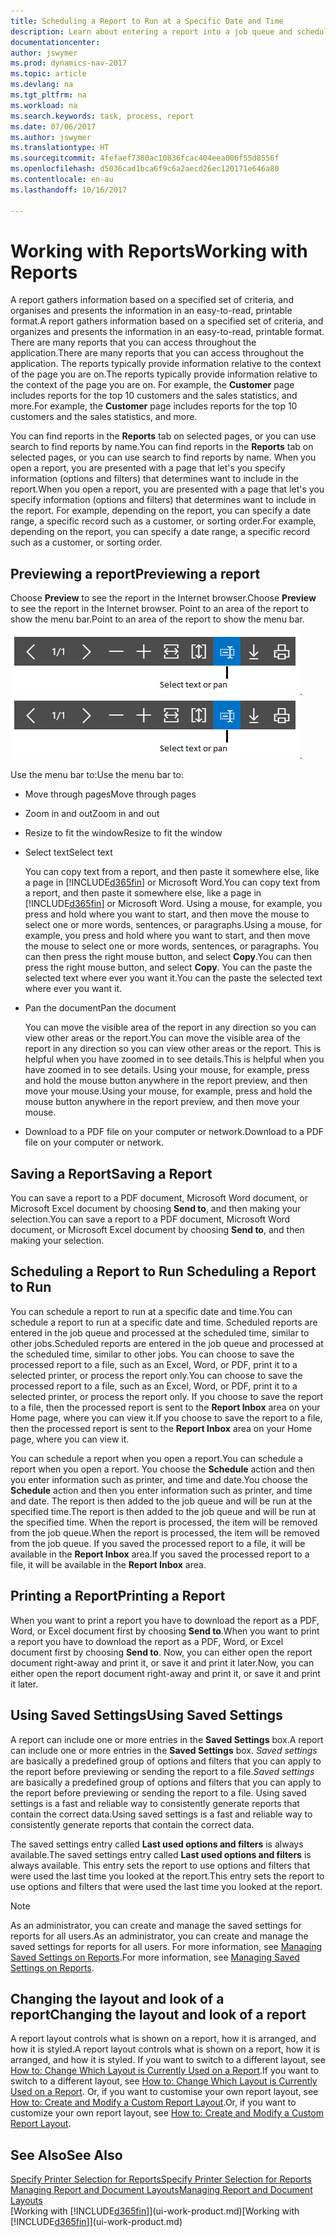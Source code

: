 ```yaml
---
title: Scheduling a Report to Run at a Specific Date and Time
description: Learn about entering a report into a job queue and scheduling it to be processed at a specific date and time.
documentationcenter: 
author: jswymer
ms.prod: dynamics-nav-2017
ms.topic: article
ms.devlang: na
ms.tgt_pltfrm: na
ms.workload: na
ms.search.keywords: task, process, report
ms.date: 07/06/2017
ms.author: jswymer
ms.translationtype: HT
ms.sourcegitcommit: 4fefaef7380ac10836fcac404eea006f55d8556f
ms.openlocfilehash: d5036cad1bca6f9c6a2aecd26ec120171e646a80
ms.contentlocale: en-au
ms.lasthandoff: 10/16/2017

---
```

# <a name="working-with-reports"></a><span data-ttu-id="61b5c-103">Working with Reports</span><span class="sxs-lookup"><span data-stu-id="61b5c-103">Working with Reports</span></span>
<span data-ttu-id="61b5c-104">A report gathers information based on a specified set of criteria, and organises and presents the information in an easy-to-read, printable format.</span><span class="sxs-lookup"><span data-stu-id="61b5c-104">A report gathers information based on a specified set of criteria, and organizes and presents the information in an easy-to-read, printable format.</span></span> <span data-ttu-id="61b5c-105">There are many reports that you can access throughout the application.</span><span class="sxs-lookup"><span data-stu-id="61b5c-105">There are many reports that you can access throughout the application.</span></span> <span data-ttu-id="61b5c-106">The reports typically provide information relative to the context of the page you are on.</span><span class="sxs-lookup"><span data-stu-id="61b5c-106">The reports typically provide information relative to the context of the page you are on.</span></span> <span data-ttu-id="61b5c-107">For example, the **Customer** page includes reports for the top 10 customers and the sales statistics, and more.</span><span class="sxs-lookup"><span data-stu-id="61b5c-107">For example, the **Customer** page includes reports for the top 10 customers and the sales statistics, and more.</span></span>

<span data-ttu-id="61b5c-108">You can find reports in the **Reports** tab on selected pages, or you can use search to find reports by name.</span><span class="sxs-lookup"><span data-stu-id="61b5c-108">You can find reports in the **Reports** tab on selected pages, or you can use search to find reports by name.</span></span> <span data-ttu-id="61b5c-109">When you open a report, you are presented with a page that let's you specify information (options and filters) that determines want to include in the report.</span><span class="sxs-lookup"><span data-stu-id="61b5c-109">When you open a report, you are presented with a page that let's you specify information (options and filters) that determines want to include in the report.</span></span> <span data-ttu-id="61b5c-110">For example, depending on the report, you can specify a date range, a specific record such as a customer, or sorting order.</span><span class="sxs-lookup"><span data-stu-id="61b5c-110">For example, depending on the report, you can specify a date range, a specific record such as a customer, or sorting order.</span></span>

## <a name="previewing-a-report"></a><span data-ttu-id="61b5c-111">Previewing a report</span><span class="sxs-lookup"><span data-stu-id="61b5c-111">Previewing a report</span></span>
<span data-ttu-id="61b5c-112">Choose **Preview** to see the report in the Internet browser.</span><span class="sxs-lookup"><span data-stu-id="61b5c-112">Choose **Preview** to see the report in the Internet browser.</span></span> <span data-ttu-id="61b5c-113">Point to an area of the report to show the menu bar.</span><span class="sxs-lookup"><span data-stu-id="61b5c-113">Point to an area of the report to show the menu bar.</span></span>  

<span data-ttu-id="61b5c-114">![Report preview toolbar](media/report_viewer.png "Report preview toolbar").</span><span class="sxs-lookup"><span data-stu-id="61b5c-114">![Report preview toolbar](media/report_viewer.png "Report preview toolbar").</span></span>

<span data-ttu-id="61b5c-115">Use the menu bar to:</span><span class="sxs-lookup"><span data-stu-id="61b5c-115">Use the menu bar to:</span></span>

-   <span data-ttu-id="61b5c-116">Move through pages</span><span class="sxs-lookup"><span data-stu-id="61b5c-116">Move through pages</span></span>
-   <span data-ttu-id="61b5c-117">Zoom in and out</span><span class="sxs-lookup"><span data-stu-id="61b5c-117">Zoom in and out</span></span>
-   <span data-ttu-id="61b5c-118">Resize to fit the window</span><span class="sxs-lookup"><span data-stu-id="61b5c-118">Resize to fit the window</span></span>
-   <span data-ttu-id="61b5c-119">Select text</span><span class="sxs-lookup"><span data-stu-id="61b5c-119">Select text</span></span>

    <span data-ttu-id="61b5c-120">You can copy text from a report, and then paste it somewhere else, like a page in [!INCLUDE[d365fin](includes/d365fin_md.md)] or Microsoft Word.</span><span class="sxs-lookup"><span data-stu-id="61b5c-120">You can copy text from a report, and then paste it somewhere else, like a page in [!INCLUDE[d365fin](includes/d365fin_md.md)] or Microsoft Word.</span></span>  <span data-ttu-id="61b5c-121">Using a mouse, for example, you press and hold where you want to start, and then move the mouse to select one or more words, sentences, or paragraphs.</span><span class="sxs-lookup"><span data-stu-id="61b5c-121">Using a mouse, for example, you press and hold where you want to start, and then move the mouse to select one or more words, sentences, or paragraphs.</span></span> <span data-ttu-id="61b5c-122">You can then press the right mouse button, and select **Copy**.</span><span class="sxs-lookup"><span data-stu-id="61b5c-122">You can then press the right mouse button, and select **Copy**.</span></span> <span data-ttu-id="61b5c-123">You can the paste the selected text where ever you want it.</span><span class="sxs-lookup"><span data-stu-id="61b5c-123">You can the paste the selected text where ever you want it.</span></span>
-   <span data-ttu-id="61b5c-124">Pan the document</span><span class="sxs-lookup"><span data-stu-id="61b5c-124">Pan the document</span></span>

    <span data-ttu-id="61b5c-125">You can move the visible area of the report in any direction so you can view other areas or the report.</span><span class="sxs-lookup"><span data-stu-id="61b5c-125">You can move the visible area of the report in any direction so you can view other areas or the report.</span></span> <span data-ttu-id="61b5c-126">This is helpful when you have zoomed in to see details.</span><span class="sxs-lookup"><span data-stu-id="61b5c-126">This is helpful when you have zoomed in to see details.</span></span>  <span data-ttu-id="61b5c-127">Using your mouse, for example, press and hold the mouse button anywhere in the report preview, and then move your mouse.</span><span class="sxs-lookup"><span data-stu-id="61b5c-127">Using your mouse, for example, press and hold the mouse button anywhere in the report preview, and then move your mouse.</span></span>

-   <span data-ttu-id="61b5c-128">Download to a PDF file on your computer or network.</span><span class="sxs-lookup"><span data-stu-id="61b5c-128">Download to a PDF file on your computer or network.</span></span>


## <a name="saving-a-report"></a><span data-ttu-id="61b5c-129">Saving a Report</span><span class="sxs-lookup"><span data-stu-id="61b5c-129">Saving a Report</span></span>
<span data-ttu-id="61b5c-130">You can save a report to a PDF document, Microsoft Word document, or Microsoft Excel document by choosing **Send to**, and then making your selection.</span><span class="sxs-lookup"><span data-stu-id="61b5c-130">You can save a report to a PDF document, Microsoft Word document, or Microsoft Excel document by choosing **Send to**, and then making your selection.</span></span> 

## <span data-ttu-id="61b5c-131"><a name="ScheduleReport"></a> Scheduling a Report to Run</span><span class="sxs-lookup"><span data-stu-id="61b5c-131"><a name="ScheduleReport"></a> Scheduling a Report to Run</span></span>
<span data-ttu-id="61b5c-132">You can schedule a report to run at a specific date and time.</span><span class="sxs-lookup"><span data-stu-id="61b5c-132">You can schedule a report to run at a specific date and time.</span></span> <span data-ttu-id="61b5c-133">Scheduled reports are entered in the job queue and processed at the scheduled time, similar to other jobs.</span><span class="sxs-lookup"><span data-stu-id="61b5c-133">Scheduled reports are entered in the job queue and processed at the scheduled time, similar to other jobs.</span></span> <span data-ttu-id="61b5c-134">You can choose to save the processed report to a file, such as an Excel, Word, or PDF, print it to a selected printer, or process the report only.</span><span class="sxs-lookup"><span data-stu-id="61b5c-134">You can choose to save the processed report to a file, such as an Excel, Word, or PDF, print it to a selected printer, or process the report only.</span></span> <span data-ttu-id="61b5c-135">If you choose to save the report to a file, then the processed report is sent to the **Report Inbox** area on your Home page, where you can view it.</span><span class="sxs-lookup"><span data-stu-id="61b5c-135">If you choose to save the report to a file, then the processed report is sent to the **Report Inbox** area on your Home page, where you can view it.</span></span>

<span data-ttu-id="61b5c-136">You can schedule a report when you open a report.</span><span class="sxs-lookup"><span data-stu-id="61b5c-136">You can schedule a report when you open a report.</span></span> <span data-ttu-id="61b5c-137">You choose the **Schedule** action and then you enter information such as printer, and time and date.</span><span class="sxs-lookup"><span data-stu-id="61b5c-137">You choose the **Schedule** action and then you enter information such as printer, and time and date.</span></span> <span data-ttu-id="61b5c-138">The report is then added to the job queue and will be run at the specified time.</span><span class="sxs-lookup"><span data-stu-id="61b5c-138">The report is then added to the job queue and will be run at the specified time.</span></span> <span data-ttu-id="61b5c-139">When the report is processed, the item will be removed from the job queue.</span><span class="sxs-lookup"><span data-stu-id="61b5c-139">When the report is processed, the item will be removed from the job queue.</span></span> <span data-ttu-id="61b5c-140">If you saved the processed report to a file, it will be available in the **Report Inbox** area.</span><span class="sxs-lookup"><span data-stu-id="61b5c-140">If you saved the processed report to a file, it will be available in the **Report Inbox** area.</span></span>

## <span data-ttu-id="61b5c-141"><a name="PrintReport"></a>Printing a Report</span><span class="sxs-lookup"><span data-stu-id="61b5c-141"><a name="PrintReport"></a>Printing a Report</span></span>
<span data-ttu-id="61b5c-142">When you want to print a report you have to download the report as a PDF, Word, or Excel document first by choosing **Send to**.</span><span class="sxs-lookup"><span data-stu-id="61b5c-142">When you want to print a report you have to download the report as a PDF, Word, or Excel document first by choosing **Send to**.</span></span> <span data-ttu-id="61b5c-143">Now, you can either open the report document right-away and print it, or save it and print it later.</span><span class="sxs-lookup"><span data-stu-id="61b5c-143">Now, you can either open the report document right-away and print it, or save it and print it later.</span></span>

## <a name="using-saved-settings"></a><span data-ttu-id="61b5c-144">Using Saved Settings</span><span class="sxs-lookup"><span data-stu-id="61b5c-144">Using Saved Settings</span></span>
<span data-ttu-id="61b5c-145">A report can include one or more entries in the **Saved Settings** box.</span><span class="sxs-lookup"><span data-stu-id="61b5c-145">A report can include one or more entries in the **Saved Settings** box.</span></span> <span data-ttu-id="61b5c-146">*Saved settings* are basically a predefined group of options and filters that you can apply to the report before previewing or sending the report to a file.</span><span class="sxs-lookup"><span data-stu-id="61b5c-146">*Saved settings* are basically a predefined group of options and filters that you can apply to the report before previewing or sending the report to a file.</span></span> <span data-ttu-id="61b5c-147">Using saved settings is a fast and reliable way to consistently generate reports that contain the correct data.</span><span class="sxs-lookup"><span data-stu-id="61b5c-147">Using saved settings is a fast and reliable way to consistently generate reports that contain the correct data.</span></span>

<span data-ttu-id="61b5c-148">The saved settings entry called **Last used options and filters** is always available.</span><span class="sxs-lookup"><span data-stu-id="61b5c-148">The saved settings entry called **Last used options and filters** is always available.</span></span> <span data-ttu-id="61b5c-149">This entry sets the report to use options and filters that were used the last time you looked at the report.</span><span class="sxs-lookup"><span data-stu-id="61b5c-149">This entry sets the report to use options and filters that were used the last time you looked at the report.</span></span>

>[!NOTE]
><span data-ttu-id="61b5c-150">As an administrator, you can create and manage the saved settings for reports for all users.</span><span class="sxs-lookup"><span data-stu-id="61b5c-150">As an administrator, you can create and manage the saved settings for reports for all users.</span></span> <span data-ttu-id="61b5c-151">For more information, see [Managing Saved Settings on Reports](reports-saving-reusing-settings.md).</span><span class="sxs-lookup"><span data-stu-id="61b5c-151">For more information, see [Managing Saved Settings on Reports](reports-saving-reusing-settings.md).</span></span>

## <a name="changing-the-layout-and-look-of-a-report"></a><span data-ttu-id="61b5c-152">Changing the layout and look of a report</span><span class="sxs-lookup"><span data-stu-id="61b5c-152">Changing the layout and look of a report</span></span>
<span data-ttu-id="61b5c-153">A report layout controls what is shown on a report, how it is arranged, and how it is styled.</span><span class="sxs-lookup"><span data-stu-id="61b5c-153">A report layout controls what is shown on a report, how it is arranged, and how it is styled.</span></span> <span data-ttu-id="61b5c-154">If you want to switch to a different layout, see [How to: Change Which Layout is Currently Used on a Report](ui-how-change-layout-currently-used-report.md).</span><span class="sxs-lookup"><span data-stu-id="61b5c-154">If you want to switch to a different layout, see [How to: Change Which Layout is Currently Used on a Report](ui-how-change-layout-currently-used-report.md).</span></span> <span data-ttu-id="61b5c-155">Or, if you want to customise your own report layout, see [How to: Create and Modify a Custom Report Layout](ui-how-create-custom-report-layout.md).</span><span class="sxs-lookup"><span data-stu-id="61b5c-155">Or, if you want to customize your own report layout, see [How to: Create and Modify a Custom Report Layout](ui-how-create-custom-report-layout.md).</span></span>

## <a name="see-also"></a><span data-ttu-id="61b5c-156">See Also</span><span class="sxs-lookup"><span data-stu-id="61b5c-156">See Also</span></span>
[<span data-ttu-id="61b5c-157">Specify Printer Selection for Reports</span><span class="sxs-lookup"><span data-stu-id="61b5c-157">Specify Printer Selection for Reports</span></span>](ui-specify-printer-selection-reports.md)  
[<span data-ttu-id="61b5c-158">Managing Report and Document Layouts</span><span class="sxs-lookup"><span data-stu-id="61b5c-158">Managing Report and Document Layouts</span></span>](ui-manage-report-layouts.md)  
<span data-ttu-id="61b5c-159">[Working with [!INCLUDE[d365fin](includes/d365fin_md.md)]](ui-work-product.md)</span><span class="sxs-lookup"><span data-stu-id="61b5c-159">[Working with [!INCLUDE[d365fin](includes/d365fin_md.md)]](ui-work-product.md)</span></span>

